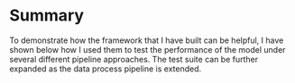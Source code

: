 # Summary

To demonstrate how the framework that I have built can be helpful, I have shown below how I used them to test the performance of the model under several different pipeline approaches. The test suite can be further expanded as the data process pipeline is extended.

